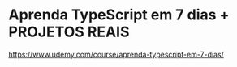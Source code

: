 # Aprenda TypeScript em 7 dias + PROJETOS REAIS
https://www.udemy.com/course/aprenda-typescript-em-7-dias/